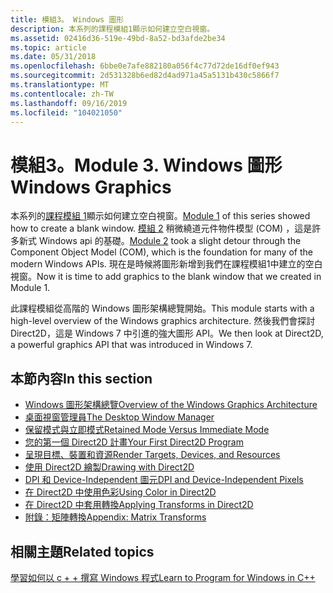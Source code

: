 ```yaml
---
title: 模組3。 Windows 圖形
description: 本系列的課程模組1顯示如何建立空白視窗。
ms.assetid: 02416d36-519e-49bd-8a52-bd3afde2be34
ms.topic: article
ms.date: 05/31/2018
ms.openlocfilehash: 6bbe0e7afe882180a056f4c77d72de16df0ef943
ms.sourcegitcommit: 2d531328b6ed82d4ad971a45a5131b430c5866f7
ms.translationtype: MT
ms.contentlocale: zh-TW
ms.lasthandoff: 09/16/2019
ms.locfileid: "104021050"
---
```

# <a name="module-3-windows-graphics"></a><span data-ttu-id="5e686-104">模組3。</span><span class="sxs-lookup"><span data-stu-id="5e686-104">Module 3.</span></span> <span data-ttu-id="5e686-105">Windows 圖形</span><span class="sxs-lookup"><span data-stu-id="5e686-105">Windows Graphics</span></span>

<span data-ttu-id="5e686-106">本系列的[課程模組 1](your-first-windows-program.md)顯示如何建立空白視窗。</span><span class="sxs-lookup"><span data-stu-id="5e686-106">[Module 1](your-first-windows-program.md) of this series showed how to create a blank window.</span></span> <span data-ttu-id="5e686-107">[模組 2](module-2--using-com-in-your-windows-program.md) 稍微繞道元件物件模型 (COM) ，這是許多新式 Windows api 的基礎。</span><span class="sxs-lookup"><span data-stu-id="5e686-107">[Module 2](module-2--using-com-in-your-windows-program.md) took a slight detour through the Component Object Model (COM), which is the foundation for many of the modern Windows APIs.</span></span> <span data-ttu-id="5e686-108">現在是時候將圖形新增到我們在課程模組1中建立的空白視窗。</span><span class="sxs-lookup"><span data-stu-id="5e686-108">Now it is time to add graphics to the blank window that we created in Module 1.</span></span>

<span data-ttu-id="5e686-109">此課程模組從高階的 Windows 圖形架構總覽開始。</span><span class="sxs-lookup"><span data-stu-id="5e686-109">This module starts with a high-level overview of the Windows graphics architecture.</span></span> <span data-ttu-id="5e686-110">然後我們會探討 Direct2D，這是 Windows 7 中引進的強大圖形 API。</span><span class="sxs-lookup"><span data-stu-id="5e686-110">We then look at Direct2D, a powerful graphics API that was introduced in Windows 7.</span></span>

## <a name="in-this-section"></a><span data-ttu-id="5e686-111">本節內容</span><span class="sxs-lookup"><span data-stu-id="5e686-111">In this section</span></span>

-   [<span data-ttu-id="5e686-112">Windows 圖形架構總覽</span><span class="sxs-lookup"><span data-stu-id="5e686-112">Overview of the Windows Graphics Architecture</span></span>](overview-of-the-windows-graphics-architecture.md)
-   [<span data-ttu-id="5e686-113">桌面視窗管理員</span><span class="sxs-lookup"><span data-stu-id="5e686-113">The Desktop Window Manager</span></span>](the-desktop-window-manager.md)
-   [<span data-ttu-id="5e686-114">保留模式與立即模式</span><span class="sxs-lookup"><span data-stu-id="5e686-114">Retained Mode Versus Immediate Mode</span></span>](retained-mode-versus-immediate-mode.md)
-   [<span data-ttu-id="5e686-115">您的第一個 Direct2D 計畫</span><span class="sxs-lookup"><span data-stu-id="5e686-115">Your First Direct2D Program</span></span>](your-first-direct2d-program.md)
-   [<span data-ttu-id="5e686-116">呈現目標、裝置和資源</span><span class="sxs-lookup"><span data-stu-id="5e686-116">Render Targets, Devices, and Resources</span></span>](render-targets--devices--and-resources.md)
-   [<span data-ttu-id="5e686-117">使用 Direct2D 繪製</span><span class="sxs-lookup"><span data-stu-id="5e686-117">Drawing with Direct2D</span></span>](drawing-with-direct2d.md)
-   [<span data-ttu-id="5e686-118">DPI 和 Device-Independent 圖元</span><span class="sxs-lookup"><span data-stu-id="5e686-118">DPI and Device-Independent Pixels</span></span>](dpi-and-device-independent-pixels.md)
-   [<span data-ttu-id="5e686-119">在 Direct2D 中使用色彩</span><span class="sxs-lookup"><span data-stu-id="5e686-119">Using Color in Direct2D</span></span>](using-color-in-direct2d.md)
-   [<span data-ttu-id="5e686-120">在 Direct2D 中套用轉換</span><span class="sxs-lookup"><span data-stu-id="5e686-120">Applying Transforms in Direct2D</span></span>](applying-transforms-in-direct2d.md)
-   [<span data-ttu-id="5e686-121">附錄：矩陣轉換</span><span class="sxs-lookup"><span data-stu-id="5e686-121">Appendix: Matrix Transforms</span></span>](appendix--matrix-transforms.md)

## <a name="related-topics"></a><span data-ttu-id="5e686-122">相關主題</span><span class="sxs-lookup"><span data-stu-id="5e686-122">Related topics</span></span>

<dl> <dt>

[<span data-ttu-id="5e686-123">學習如何以 c + + 撰寫 Windows 程式</span><span class="sxs-lookup"><span data-stu-id="5e686-123">Learn to Program for Windows in C++</span></span>](learn-to-program-for-windows.md)
</dt> </dl>

 

 




